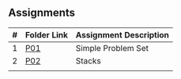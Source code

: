 ## Assignments

|    #   | Folder Link  | Assignment Description                    |
| :----: | ------------ | ----------------------------------------- |
|    1   | [P01](./A03) | Simple Problem Set                        |
|    2   | [P02](./P02) | Stacks                                    |
|        |              |                                           
